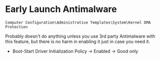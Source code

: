 # Early Launch Antimalware

`Computer Configuration\Administrative Templates\System\Kernel DMA Protection`

Probably doesn't do anything unless you use 3rd party Antimalware with this feature, but there is no harm in enabling it just in case you need it.

- Boot-Start Driver Initialization Policy -> Enabled -> Good only